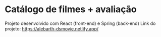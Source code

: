 # Catálogo de filmes + avaliação
Projeto desenvolvido com React (front-end) e Spring (back-end)
Link do projeto: https://alebarth-dsmovie.netlify.app/
